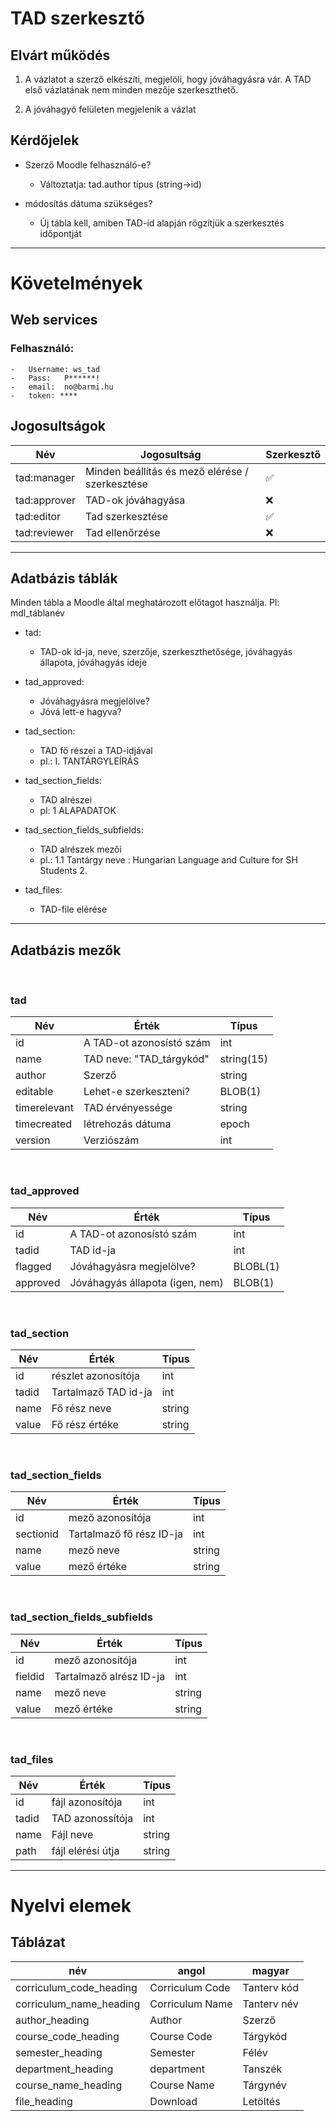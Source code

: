 # TAD szerkesztő

## Elvárt működés

1. A vázlatot a szerző elkészíti, megjelöli, hogy jóváhagyásra vár.
A TAD első vázlatának nem minden mezője szerkeszthető.

2. A jóváhagyó felületen megjelenik a vázlat



## Kérdőjelek

- Szerző Moodle felhasználó-e?

    - Változtatja: tad.author típus (string->id)
- módosítás dátuma szükséges?

    - Új tábla kell, amiben TAD-id alapján rögzítjük a szerkesztés időpontját

---


# Követelmények

## Web services

### Felhasználó:

    -   Username: ws_tad
    -   Pass:   P******!
    -   email:  no@barmi.hu
    -   token: ****


## Jogosultságok

Név| Jogosultság | Szerkesztő
---|---|---
tad:manager| Minden beállítás és mező elérése / szerkesztése | ✅
tad:approver| TAD-ok jóváhagyása |❌
tad:editor | Tad szerkesztése |✅
tad:reviewer | Tad ellenőrzése |❌

---

## Adatbázis táblák

Minden tábla a Moodle által meghatározott előtagot használja. Pl: mdl_táblanév

- tad:

    - TAD-ok id-ja, neve, szerzője, szerkeszthetősége, jóváhagyás állapota, jóváhagyás ideje

- tad_approved: 

    - Jóváhagyásra megjelölve?
    - Jóvá lett-e hagyva?
- tad_section:

    - TAD fő részei a TAD-idjával 
    - pl.: I. TANTÁRGYLEÍRÁS
- tad_section_fields:

    - TAD alrészei 
    - pl: 1 ALAPADATOK

- tad_section_fields_subfields:

    - TAD alrészek mezői 
    - pl.: 1.1 Tantárgy neve : Hungarian Language and Culture for SH Students 2.

- tad_files:

    - TAD-file elérése

---

## Adatbázis mezők
<br>

### tad

Név|Érték|Típus|
---|---|---
id|A TAD-ot azonosístó szám|int
name|TAD neve: "TAD_tárgykód"|string(15)
author|Szerző|string
editable|Lehet-e szerkeszteni?|BLOB(1)
timerelevant|TAD érvényessége|string
timecreated|létrehozás dátuma|epoch
version|Verziószám|int


<br>

### tad_approved

Név|Érték|Típus|
---|---|---
id|A TAD-ot azonosístó szám|int
tadid|TAD id-ja|int
flagged|Jóváhagyásra megjelölve?|BLOBL(1)
approved|Jóváhagyás állapota (igen, nem)|BLOB(1)


<br>

### tad_section
Név|Érték|Típus|
---|---|---
id|részlet azonosítója|int
tadid|Tartalmaző TAD id-ja|int
name|Fő rész neve|string
value|Fő rész értéke|string

<br>

### tad_section_fields

Név|Érték|Típus|
---|---|---
id|mező azonosítója|int
sectionid|Tartalmaző fő rész ID-ja|int
name|mező neve|string
value|mező értéke|string

<br>

### tad_section_fields_subfields

Név|Érték|Típus|
---|---|---
id|mező azonosítója|int
fieldid|Tartalmaző alrész ID-ja|int
name|mező neve|string
value|mező értéke|string

<br>

### tad_files

Név|Érték|Típus|
---|---|---
id|fájl azonosítója|int
tadid|TAD azonossítója|int
name|Fájl neve|string
path|fájl elérési útja|string

---

# Nyelvi elemek

## Táblázat

|név|angol|magyar|
|---|---|---|
|corriculum_code_heading|   Corriculum Code|Tanterv kód|
|corriculum_name_heading|   Corriculum Name|Tanterv név|
|author_heading|            Author|  Szerző           |
|course_code_heading|       Course Code|Tárgykód  |
|semester_heading|          Semester|Félév|
|department_heading|            department|  Tanszék  |
|course_name_heading|       Course Name| Tárgynév |
|file_heading|              Download|  Letöltés |

